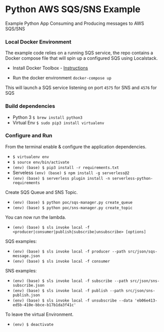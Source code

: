# Python AWS SQS/SNS Example

Example Python App Consuming and Producing messages to AWS SQS/SNS

### Local Docker Environment
The example code relies on a running SQS service, the repo contains a Docker compose file that will spin up a configured SQS using Localstack.

* Install Docker Toolbox - [Instructions](https://www.docker.com/products/docker-toolbox)

* Run the docker environment `docker-compose up`

This will launch a SQS service listening on port `4575` for SNS and `4576` for SQS

### Build dependencies

* Python 3 `$ brew install python3`
* Virtual Env `$ sudo pip3 install virtualenv`

### Configure and Run

From the terminal enable & configure the application dependencies.
* `$ virtualenv env`
* `$ source env/bin/activate`
* `(env) (base) $ pip3 install -r requirements.txt`
* Serveless `(env) (base) $ npm install -g serverless@2`
* `(env) (base) $ serverless plugin install -n serverless-python-requirements`

Create SQS Queue and SNS Topic.
* `(env) (base) $ python poc/sqs-manager.py create_queue`
* `(env) (base) $ python poc/sns-manager.py create_topic`

You can now run the lambda.
* `(env) (base) $ sls invoke local -f <producer|consumer|publish|subscribe|unsubscribe> [options]`

SQS examples:
* `(env) (base) $ sls invoke local -f producer --path src/json/sqs-message.json`
* `(env) (base) $ sls invoke local -f consumer`

SNS examples:
* `(env) (base) $ sls invoke local -f subscribe --path src/json/sns-subscribe.json`
* `(env) (base) $ sls invoke local -f publish --path src/json/sns-publish.json`
* `(env) (base) $ sls invoke local -f unsubscribe --data 'eb06e413-ed5b-410e-bbce-b17b1da3f41c'`

To leave the virtual Environment.
* `(env) $ deactivate`
